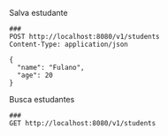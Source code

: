 Salva estudante
```http request
###
POST http://localhost:8080/v1/students
Content-Type: application/json

{
  "name": "Fulano",
  "age": 20
}
```

Busca estudantes
```http request
###
GET http://localhost:8080/v1/students
```